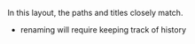 In this layout, the paths and titles closely match.

* renaming will require keeping track of history